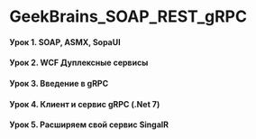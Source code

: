 # GeekBrains_SOAP_REST_gRPC

#### Урок 1. SOAP, ASMX, SopaUI

#### Урок 2. WCF Дуплексные сервисы

#### Урок 3. Введение в gRPC

#### Урок 4. Клиент и сервис gRPC (.Net 7)

#### Урок 5. Расширяем свой сервис SingalR